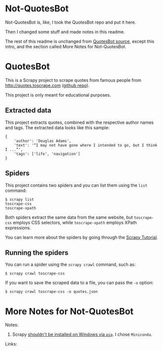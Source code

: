 # Not-QuotesBot

Not-QuotesBot is, like, I took the QuotesBot repo and put it here.

Then I changed some stuff and made notes in this readme.

The rest of this readme is unchanged from [QuotesBot source](https://github.com/scrapy/quotesbot), except this intro, and the section called More Notes for Not-QuotesBot.

# QuotesBot

This is a Scrapy project to scrape quotes from famous people from http://quotes.toscrape.com ([github repo](https://github.com/scrapinghub/spidyquotes)).

This project is only meant for educational purposes.


## Extracted data

This project extracts quotes, combined with the respective author names and tags.
The extracted data looks like this sample:

    {
        'author': 'Douglas Adams',
        'text': '“I may not have gone where I intended to go, but I think I ...”',
        'tags': ['life', 'navigation']
    }


## Spiders

This project contains two spiders and you can list them using the `list`
command:

    $ scrapy list
    toscrape-css
    toscrape-xpath

Both spiders extract the same data from the same website, but `toscrape-css`
employs CSS selectors, while `toscrape-xpath` employs XPath expressions.

You can learn more about the spiders by going through the
[Scrapy Tutorial](http://doc.scrapy.org/en/latest/intro/tutorial.html).


## Running the spiders

You can run a spider using the `scrapy crawl` command, such as:

    $ scrapy crawl toscrape-css

If you want to save the scraped data to a file, you can pass the `-o` option:
    
    $ scrapy crawl toscrape-css -o quotes.json

# More Notes for Not-QuotesBot

Notes:
1. Scrapy [shouldn't be installed on Windows via `pip`](https://doc.scrapy.org/en/latest/intro/install.html#intro-install-platform-notes). I chose `Miniconda`.

Links:

